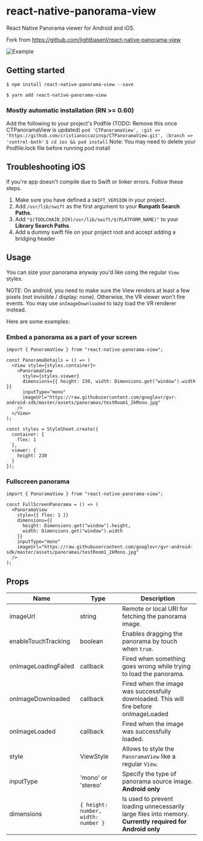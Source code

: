 # react-native-panorama-view

React Native Panorama viewer for Android and iOS.

Fork from https://github.com/lightbasenl/react-native-panorama-view

![Example](https://raw.githubusercontent.com/lightbasenl/react-native-panorama-view/master/example.gif)

## Getting started

`$ npm install react-native-panorama-view --save`

`$ yarn add react-native-panorama-view`

### Mostly automatic installation (RN >= 0.60)

Add the following to your project's Podfile (TODO: Remove this once CTPanoramaView is updated)
`pod 'CTPanoramaView', :git => 'https://github.com/cristianoccazinsp/CTPanoramaView.git', :branch => 'control-both'`
`$ cd ios && pod install`
Note: You may need to delete your Podfile.lock file before running pod install

## Troubleshooting iOS

If you're app doesn't compile due to Swift or linker errors. Follow these steps.

1. Make sure you have defined a `SWIFT_VERSION` in your project.
2. Add `/usr/lib/swift` as the first argument to your **Runpath Search Paths**.
3. Add `"$(TOOLCHAIN_DIR)/usr/lib/swift/$(PLATFORM_NAME)"` to your **Library Search Paths**.
4. Add a dummy swift file on your project root and accept adding a bridging header

## Usage

You can size your panorama anyway you'd like using the regular `View` styles.

NOTE: On android, you need to make sure the View renders at least a few pixels (not invisible / display: none).
Otherwise, the VR viewer won't fire events. You may use `onImageDownloaded` to lazy load the VR renderer instead.

Here are some examples:

### Embed a panorama as a part of your screen

```tsx
import { PanoramaView } from "react-native-panorama-view";

const PanoramaDetails = () => (
  <View style={styles.container}>
    <PanoramaView
      style={styles.viewer}
      dimensions={{ height: 230, width: Dimensions.get("window").width }}
      inputType="mono"
      imageUrl="https://raw.githubusercontent.com/googlevr/gvr-android-sdk/master/assets/panoramas/testRoom1_2kMono.jpg"
    />
  </View>
);

const styles = StyleSheet.create({
  container: {
    flex: 1
  },
  viewer: {
    height: 230
  }
});
```

### Fullscreen panorama

```tsx
import { PanoramaView } from "react-native-panorama-view";

const FullScreenPanorama = () => (
  <PanoramaView
    style={{ flex: 1 }}
    dimensions={{
      height: Dimensions.get("window").height,
      width: Dimensions.get("window").width
    }}
    inputType="mono"
    imageUrl="https://raw.githubusercontent.com/googlevr/gvr-android-sdk/master/assets/panoramas/testRoom1_2kMono.jpg"
  />
);
```

## Props

| Name                 | Type                                | Description                                                                                               |
| -------------------- | ----------------------------------- | --------------------------------------------------------------------------------------------------------- |
| imageUrl             | string                              | Remote or local URI for fetching the panorama image.                                                               |
| enableTouchTracking  | boolean                             | Enables dragging the panorama by touch when `true`.                                                       |
| onImageLoadingFailed | callback                            | Fired when something goes wrong while trying to load the panorama.
| onImageDownloaded    | callback                            | Fired when the image was successfully downloaded. This will fire before onImageLoaded
| onImageLoaded        | callback                            | Fired when the image was successfully loaded.                                                             |
| style                | ViewStyle                           | Allows to style the `PanoramaView` like a regular `View`.                                                 |
| inputType            | 'mono' or 'stereo'                  | Specify the type of panorama source image. **Android only**                                               |
| dimensions           | `{ height: number, width: number }` | Is used to prevent loading unnecessarily large files into memory. **Currently required for Android only** |
